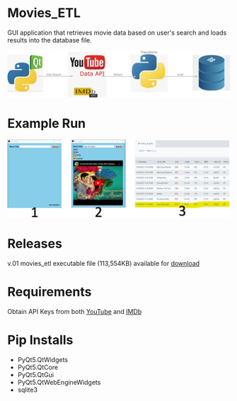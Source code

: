 # Movies_ETL
GUI application that retrieves movie data based on user's search and loads results into the database file. 


![Diagram](Images/diagram.JPG)


# Example Run
![Example_Run](Images/app_run.JPG)


# Releases
v.01 movies_etl executable file (113,554KB) available for [download](https://github.com/SarnSaetern15/Movies_ETL/releases/tag/v01) 


# Requirements
Obtain API Keys from both [YouTube](https://developers.google.com/youtube/) and [IMDb](https://developer.imdb.com/)

# Pip Installs
* PyQt5.QtWidgets
* PyQt5.QtCore
* PyQt5.QtGui
* PyQt5.QtWebEngineWidgets
* sqlite3
